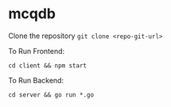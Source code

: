 # mcqdb

Clone the repository
`git clone <repo-git-url>`

To Run Frontend:

`cd client && npm start`

To Run Backend:

`cd server && go run *.go`



